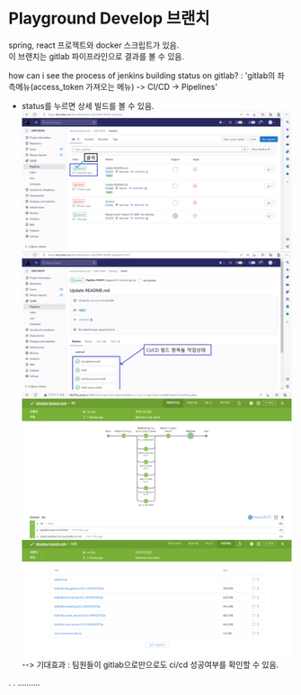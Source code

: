 # Playground Develop 브랜치
  
spring, react 프로젝트와 docker 스크립트가 있음.  
이 브랜치는 gitlab 파이프라인으로 결과를 볼 수 있음.

how can i see the process of jenkins building status on gitlab?
: 'gitlab의 좌측메뉴(access_token 가져오는 메뉴) -> CI/CD -> Pipelines'

+ status를 누르면 상세 빌드를 볼 수 있음.
![pipeline-detail-1](./img/pipeline-detail-1.PNG)  
![pipeline-detail-2](./img/pipeline-detail-2.PNG)  
![pipeline-detail-3](./img/pipeline-detail-3.PNG)  
![pipeline-detail-4](./img/pipeline-detail-4.PNG)  
--> 기대효과 : 팀원들이 gitlab으로만으로도 ci/cd 성공여부를 확인할 수 있음.  

.
.
..........